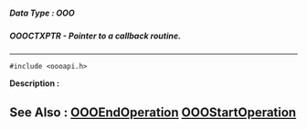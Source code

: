 ##### Data Type : OOO
##### OOOCTXPTR - Pointer to a callback routine.
---
```
#include <oooapi.h>
```
**Description :**



**See Also :**
[OOOEndOperation](/domino-c-api-docs/reference/Func/OOOEndOperation)
[OOOStartOperation](/domino-c-api-docs/reference/Func/OOOStartOperation)
---

